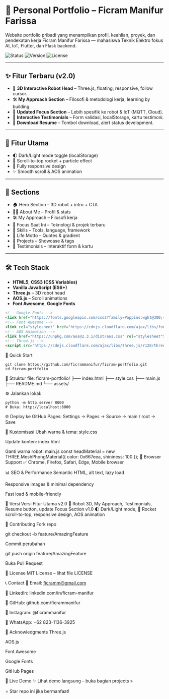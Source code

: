 # 🚀 Personal Portfolio – Ficram Manifur Farissa

Website portfolio pribadi yang menampilkan profil, keahlian, proyek, dan pendekatan kerja Ficram Manifur Farissa — mahasiswa Teknik Elektro fokus AI, IoT, Flutter, dan Flask backend.

![Status](https://img.shields.io/badge/Status-Live-brightgreen) 
![Version](https://img.shields.io/badge/Version-2.0-blue)
![License](https://img.shields.io/badge/License-MIT-yellow)

---

## ✨ Fitur Terbaru (v2.0)

- 🤖 **3D Interactive Robot Head** – Three.js, floating, responsive, follow cursor.
- 🛠️ **My Approach Section** – Filosofi & metodologi kerja, learning by building.
- 🎯 **Updated Focus Section** – Lebih spesifik ke robot & IoT (MQTT, Cloud).
- 💬 **Interactive Testimonials** – Form validasi, localStorage, kartu testimoni.
- 📄 **Download Resume** – Tombol download, alert status development.

---

## 🌙 Fitur Utama

- 🌓 Dark/Light mode toggle (localStorage)
- 🚀 Scroll-to-top rocket + particle effect
- 📱 Fully responsive design
- ✨ Smooth scroll & AOS animation

---

## 📁 Sections

- 🏠 Hero Section – 3D robot + intro + CTA
- 👨‍💻 About Me – Profil & stats
- 🛠️ My Approach – Filosofi kerja
- 🎯 Focus Saat Ini – Teknologi & projek terbaru
- 🔧 Skills – Tools, language, framework
- 🚀 Life Motto – Quotes & gradient
- 📁 Projects – Showcase & tags
- 💬 Testimonials – Interaktif form & kartu

---

## 🛠️ Tech Stack

- **HTML5**, **CSS3 (CSS Variables)**
- **Vanilla JavaScript (ES6+)**
- **Three.js** – 3D robot head
- **AOS.js** – Scroll animations
- **Font Awesome**, **Google Fonts**

```html
<!-- Google Fonts -->
<link href="https://fonts.googleapis.com/css2?family=Poppins:wght@300;400;500;600;700&display=swap" rel="stylesheet">
<!-- Font Awesome -->
<link rel="stylesheet" href="https://cdnjs.cloudflare.com/ajax/libs/font-awesome/6.4.0/css/all.min.css">
<!-- AOS Animation -->
<link href="https://unpkg.com/aos@2.3.1/dist/aos.css" rel="stylesheet">
<!-- Three.js -->
<script src="https://cdnjs.cloudflare.com/ajax/libs/three.js/r128/three.min.js"></script>

```
🚀 Quick Start
```
git clone https://github.com/ficrammanifur/ficram-portfolio.git
cd ficram-portfolio
```

📂 Struktur file:
ficram-portfolio/
├── index.html
├── style.css
├── main.js
├── README.md
└── assets/

⚙ Jalankan lokal:
```
python -m http.server 8000
# Buka: http://localhost:8000
```

🌐 Deploy ke GitHub Pages:
Settings → Pages → Source → main / root → Save

🎨 Kustomisasi
Ubah warna & tema: style.css

Update konten: index.html

Ganti warna robot: main.js
const headMaterial = new THREE.MeshPhongMaterial({ color: 0x667eea, shininess: 100 });
📱 Browser Support
✅ Chrome, Firefox, Safari, Edge, Mobile browser

📊 SEO & Performance
Semantic HTML, alt text, lazy load

Responsive images & minimal dependency

Fast load & mobile-friendly

🔄 Versi
Versi	Fitur Utama
v2.0	🤖 Robot 3D, My Approach, Testimonials, Resume button, update Focus Section
v1.0	🌓 Dark/Light mode, 🚀 Rocket scroll-to-top, responsive design, AOS animation

🤝 Contributing
Fork repo

git checkout -b feature/AmazingFeature

Commit perubahan

git push origin feature/AmazingFeature

Buka Pull Request

📄 License
MIT License – lihat file LICENSE

📞 Contact
📧 Email: ficramm@gmail.com

💼 LinkedIn: linkedin.com/in/ficram-manifur

🐙 GitHub: github.com/ficrammanifur

📸 Instagram: @ficrammanifur

📱 WhatsApp: +62 823-1136-3925

🙏 Acknowledgments
Three.js

AOS.js

Font Awesome

Google Fonts

GitHub Pages

🚀 Live Demo
✨ Lihat demo langsung – buka bagian projects »

⭐ Star repo ini jika bermanfaat!

